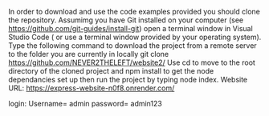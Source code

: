 In order to download and use the code examples provided you should clone the repository.  Assumimg you have Git installed on your computer (see https://github.com/git-guides/install-git) open a terminal window in Visual Studio Code ( or use a terminal window provided by your operating system). Type the following command to download the project from a remote server to the folder you are currently in locally git clone https://github.com/NEVER2THELEFT/website2/ Use cd to move to the root directory of the cloned project and npm install to get the node dependancies set up then run the project by typing node index.
Website URL: https://express-website-n0f8.onrender.com/


login:
Username= admin
password= admin123
